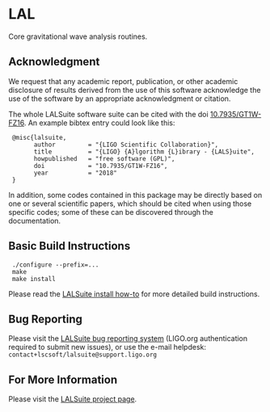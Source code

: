 LAL
================================

Core gravitational wave analysis routines.

Acknowledgment
--------------------------------

We request that any academic report, publication, or other academic
disclosure of results derived from the use of this software acknowledge
the use of the software by an appropriate acknowledgment or citation.

The whole LALSuite software suite can be cited with the doi
[10.7935/GT1W-FZ16](https://doi.org/10.7935/GT1W-FZ16).
An example bibtex entry could look like this:

     @misc{lalsuite,
           author         = "{LIGO Scientific Collaboration}",
           title          = "{LIGO} {A}lgorithm {L}ibrary - {LALS}uite",
           howpublished   = "free software (GPL)",
           doi            = "10.7935/GT1W-FZ16",
           year           = "2018"
     }

In addition, some codes contained in this package may be directly based on
one or several scientific papers,
which should be cited when using those specific codes;
some of these can be discovered through the documentation.

Basic Build Instructions
--------------------------------

     ./configure --prefix=...
     make
     make install

Please read the [LALSuite install how-to][install] for more detailed
build instructions.

Bug Reporting
--------------------------------

Please visit the [LALSuite bug reporting system][bugs] (LIGO.org
authentication required to submit new issues),
or use the e-mail helpdesk:
`contact+lscsoft/lalsuite@support.ligo.org`

For More Information
--------------------------------

Please visit the [LALSuite project page][project].

[install]: https://wiki.ligo.org/Computing/DASWG/LALSuiteInstall
[bugs]:    https://git.ligo.org/lscsoft/lalsuite/issues/
[project]: https://wiki.ligo.org/Computing/DASWG/LALSuite
